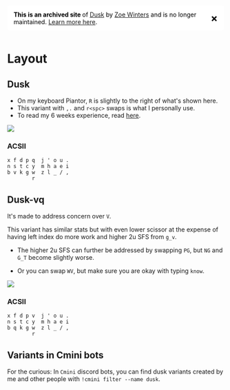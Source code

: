 <div class="collapsible" style="display: inline-flex; align-items: center; justify-content: left; border-radius: 5px; padding: 0px 15px; margin-bottom: 10px; background-color: #ffffffff; color: black;">

  <div style="margin-right: 15px;">
    <b>This is an archived site </b> of <a href="https://luminespire.github.io/dusk/">Dusk</a> by <a href="https://github.com/Aorta3698">Zoe Winters</a> and is no longer maintained. <a href="https://github.com/luminespire/dusk/blob/main/README.md">Learn more here</a>.
  </div>

  <span class="close" style="cursor: pointer; font-size: 24px; font-weight: bold; position: relative;">&times;</span>

</div>

<script>
  const banner = document.querySelector('.collapsible');
  const closeButton = banner.querySelector('.close');

  if (localStorage.getItem('bannerClosed') === 'true') {
    banner.style.display = 'none';
  }

  closeButton.addEventListener('click', (event) => {
    banner.style.display = 'none';
    localStorage.setItem('bannerClosed', 'true');
  });
</script>


# Layout
<!-- toc -->
## Dusk
- On my keyboard Piantor, `R` is slightly to the right of what's shown here.
- This variant with `,.` and `r<spc>` swaps is what I personally use.
- To read my 6 weeks experience, read [here](../journeys/2024_Jun_5.md).

![](../assets/dusk.svg)


### ACSII
```
x f d p q  j ' o u .
n s t c y  m h a e i
b v k g w  z l _ / ,
        r   
```

## Dusk-vq
It's made to address concern over `V`.

This variant has similar stats but with even lower scissor at the expense of having left index do more work and higher 2u SFS from `g_v`.

- The higher 2u SFS can further be addressed by swapping `PG`, but `NG` and `G_T` become slightly worse.

- Or you can swap `WV`, but make sure you are okay with typing `know`.

![](../assets/dusk-alt.svg)

### ACSII
```
x f d p v  j ' o u .
n s t c y  m h a e i
b q k g w  z l _ / ,
        r                  
```

## Variants in Cmini bots
For the curious: In `Cmini` discord bots, you can find dusk variants created by me and other people with `!cmini filter --name dusk`.
